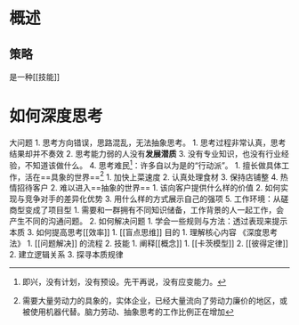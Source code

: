 # 概述
## 策略
是一种[[技能]]
# 如何深度思考
大问题
	1. 思考方向错误，思路混乱，无法抽象思考。
		1. 思考过程非常认真，思考结果却并不奏效
		2. 思考能力弱的人没有**发展潜质**
		3. 没有专业知识，也没有行业经验，不知道该做什么。
		4. 思考难民[^1]：许多自以为是的“行动派”。
			1. 擅长做具体工作，活在==具象的世界==[^2]
				1. 加快上菜速度
				2. 认真处理食材
				3. 保持店铺整
				4. 热情招待客户
			2. 难以进入==抽象的世界==
				1. 该向客户提供什么样的价值
				2. 如何实现与竞争对手的差异化优势
				3. 用什么样的方式展示自己的强项
		5. 工作环境：从磋商型变成了项目型
			1. 需要和一群拥有不同知识储备，工作背景的人一起工作，会产生不同的沟通问题。
	2. 如何解决问题
		1. 学会一些规则与方法：透过表现来提示本质
	3. 如何提高思考[[效率]]
		1. [[盲点思维]] 
目的
	1. 理解核心内容
《深度思考法》
	1. [[问题解决]] 的流程
	2. 技能
		1. 阐释[[概念]]
			1. [[卡茨模型]]
			2. [[彼得定律]]
		2. 建立逻辑关系
		3. 探寻本质规律

[^1]: 即兴，没有计划，没有预设。先干再说，没有应变能力。
[^2]: 需要大量劳动力的具象的，实体企业，已经大量流向了劳动力廉价的地区，或被使用机器代替。脑力劳动、抽象思考的工作比例正在增加